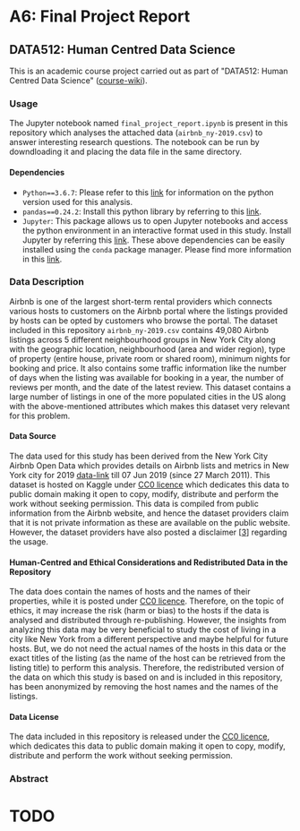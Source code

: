 # A6: Final Project Report
## DATA512: Human Centred Data Science

This is an academic course project carried out as part of "DATA512: Human Centred Data Science"
([course-wiki](https://wiki.communitydata.science/Human_Centered_Data_Science_(Fall_2019)#Week_1:_September_26)).

### Usage
The Jupyter notebook named ```final_project_report.ipynb``` is present in this repository which analyses
the attached data (```airbnb_ny-2019.csv```) to answer interesting research questions.
The notebook can be run by downdloading it and placing the data file in the same directory.

#### Dependencies
- ```Python==3.6.7```: Please refer to this [link](https://www.python.org/downloads/release/python-367/) for information on the python version used for this analysis.
- ```pandas==0.24.2```: Install this python library by referring to this [link](https://pandas.pydata.org/pandas-docs/version/0.24/install.html).
- ```Jupyter```: This package allows us to open Jupyter notebooks and access the python environment in an interactive format used in this study. Install Jupyter by referring this [link](https://jupyter.org/).
These above dependencies can be easily installed using the ```conda``` package manager. Please find more information in this [link](https://www.anaconda.com/distribution/).

### Data Description
Airbnb is one of the largest short-term rental providers which connects various hosts to customers on the
Airbnb portal where the listings provided by hosts can be opted by customers who browse the portal.
The dataset included in this repository ```airbnb_ny-2019.csv``` contains 49,080 Airbnb listings across 5 different
neighbourhood groups in New York City along with the geographic location,
neighbourhood (area and wider region), type of property (entire house, private room or shared room),
minimum nights for booking and price. It also contains some traffic information like the number of
days when the listing was available for booking in a year, the number of reviews per month, and
the date of the latest review. This dataset contains a large number of listings in one of the more
populated cities in the US along with the above-mentioned attributes which makes this dataset very relevant for this problem.

#### Data Source
The data used for this study has been derived from the New York City Airbnb Open Data which provides details on Airbnb lists
and metrics in New York city for 2019 [data-link](https://www.kaggle.com/dgomonov/new-york-city-airbnb-open-data)
till 07 Jun 2019 (since 27 March 2011).
This dataset is hosted on Kaggle under [CC0 licence](https://creativecommons.org/publicdomain/zero/1.0/) which
dedicates this data to public domain making it open to copy, modify, distribute and perform the work without seeking permission. This data is compiled from public information from the Airbnb website, and hence the dataset providers claim that it is not private information as these are available on the public website. However, the dataset providers have also posted a disclaimer [[3](http://insideairbnb.com/about.html#disclaimers)] regarding the usage.

#### Human-Centred and Ethical Considerations and Redistributed Data in the Repository
The data does contain the names of hosts and the names of their properties,
while it is posted under [CC0 licence](https://creativecommons.org/publicdomain/zero/1.0/).
Therefore, on the topic of ethics, it may increase the risk (harm or bias) to the hosts if the data
is analysed and distributed through re-publishing. However, the insights from analyzing this data may
be very beneficial to study the cost of living in a city like New York from a different perspective
and maybe helpful for future hosts. But, we do not need the actual names of the hosts in this data or
the exact titles of the listing (as the name of the host can be retrieved from the listing title) to
perform this analysis.
Therefore, the redistributed version of the data on which this study is based on and is included in this repository, has been anonymized by removing the host names and the names of the listings.

#### Data License
The data included in this repository is released under the [CC0 licence](https://creativecommons.org/publicdomain/zero/1.0/), which dedicates this data to public domain making it open to copy, modify, distribute and perform the work without seeking permission.

### Abstract
# TODO
